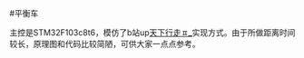 #平衡车

主控是STM32F103c8t6，模仿了b站up[天下行走ㅍ_](https://www.bilibili.com/video/BV1j7411z7uX/?vd_source=2f30c373880ede70ca1555843291db0c)实现方式。由于所做距离时间较长，原理图和代码比较简陋，可供大家一点点参考。

